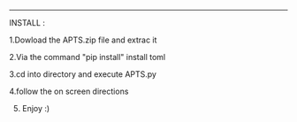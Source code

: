 __________________________________________________________________________________________________________________________________________________________
INSTALL :

1.Dowload the APTS.zip file and extrac it

2.Via the command "pip install" install toml

3.cd into directory and execute APTS.py

4.follow the on screen directions 

5. Enjoy :)
